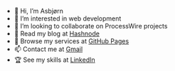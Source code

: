 - 👋  Hi, I’m Asbjørn
- 👀  I’m interested in web development
- 💞️  I’m looking to collaborate on ProcessWire projects
- 📝  Read my blog at [Hashnode](https://asbjorn.hashnode.dev/)
- 🌟  Browse my services at [GitHub Pages](https://snobjorn.github.io/)
- 📫  Contact me at [Gmail](mailto:asbjorn.ness+ghc@gmail.com)
- 🏆  See my skills at [LinkedIn](https://www.linkedin.com/in/asbjornness/)

<!---
snobjorn/snobjorn is a ✨ special ✨ repository because its `README.md` (this file) appears on your GitHub profile.
You can click the Preview link to take a look at your changes.
--->
